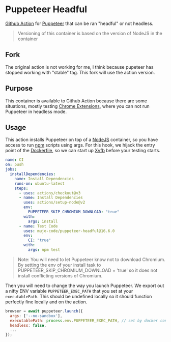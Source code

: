# Puppeteer Headful

[Github Action](https://github.com/features/actions) for [Puppeteer](https://github.com/GoogleChrome/puppeteer) that can be ran "headful" or not headless.

> Versioning of this container is based on the version of NodeJS in the container

## Fork

The original action is not working for me, I think because pupeteer has stopped working with "stable" tag.  This fork will use the action version.

## Purpose

This container is available to Github Action because there are some situations, mostly testing [Chrome Extensions](https://pptr.dev/#?product=Puppeteer&version=v1.18.1&show=api-working-with-chrome-extensions), where you can not run Puppeteer in headless mode.

## Usage

This action installs Puppeteer on top of a [NodeJS](https://nodejs.org) container, so you have access to run [npm](https://www.npmjs.com) scripts using args. For this hook, we hijack the entry point of the [Dockerfile](https://docs.docker.com/engine/reference/builder/), so we can start up [Xvfb](https://www.x.org/releases/X11R7.6/doc/man/man1/Xvfb.1.xhtml) before your testing starts.

```yaml
name: CI
on: push
jobs:
  installDependencies:
    name: Install Dependencies
    runs-on: ubuntu-latest
    steps:
      - uses: actions/checkout@v3
      - name: Install Dependencies
        uses: actions/setup-node@v2
        env:
          PUPPETEER_SKIP_CHROMIUM_DOWNLOAD: "true"
        with:
          args: install
      - name: Test Code
        uses: mujo-code/puppeteer-headful@16.6.0
        env:
          CI: "true"
        with:
          args: npm test
```

> Note: You will need to let Puppeteer know not to download Chromium. By setting the env of your install task to PUPPETEER_SKIP_CHROMIUM_DOWNLOAD = 'true' so it does not install conflicting versions of Chromium.

Then you will need to change the way you launch Puppeteer. We export out a nifty ENV variable `PUPPETEER_EXEC_PATH` that you set at your `executablePath`. This should be undefined locally so it should function perfectly fine locally and on the action.

```javascript
browser = await puppeteer.launch({
  args: ['--no-sandbox'],
  executablePath: process.env.PUPPETEER_EXEC_PATH, // set by docker container
  headless: false,
  ...
});
```
